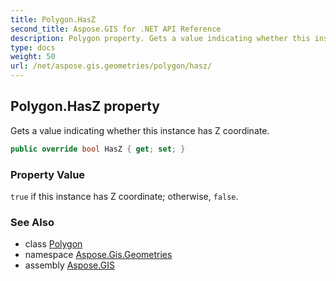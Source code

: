 ```yaml
---
title: Polygon.HasZ
second_title: Aspose.GIS for .NET API Reference
description: Polygon property. Gets a value indicating whether this instance has Z coordinate
type: docs
weight: 50
url: /net/aspose.gis.geometries/polygon/hasz/
---
```

## Polygon.HasZ property

Gets a value indicating whether this instance has Z coordinate.

```csharp
public override bool HasZ { get; set; }
```

### Property Value

`true` if this instance has Z coordinate; otherwise, `false`.

### See Also

* class [Polygon](../)
* namespace [Aspose.Gis.Geometries](../../polygon/)
* assembly [Aspose.GIS](../../../)


